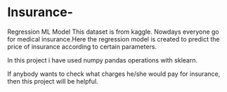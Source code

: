 # Insurance-
Regression ML Model
This dataset is from kaggle.
Nowdays everyone go for medical insurance.Here the regression model is created to predict the price of insurance according to certain parameters.

In this project i have used numpy pandas operations with sklearn.

If anybody wants to check what charges he/she would pay for insurance, then this project will be helpful.
